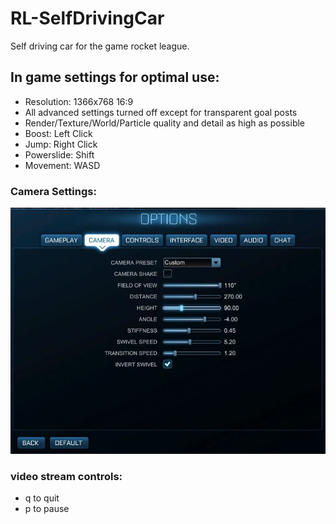 # RL-SelfDrivingCar
Self driving car for the game rocket league.

## In game settings for optimal use:
- Resolution: 1366x768 16:9
- All advanced settings turned off except for transparent goal posts
- Render/Texture/World/Particle quality and detail as high as possible
- Boost: Left Click
- Jump: Right Click
- Powerslide: Shift
- Movement: WASD

### Camera Settings:
![Camera Settings](./img/camera_settings.JPG)

### video stream controls:
- q to quit
- p to pause






